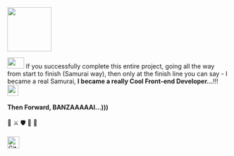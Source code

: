 <img src="https://static.skaip.su/img/emoticons/180x180/f6fcff/ninja.gif" height="100" width="100">
<br>

<img src="https://thumbs.gfycat.com/SpottedHoarseInvisiblerail-size_restricted.gif" height="25" width="38"> If you successfully complete this entire project, going all the way from start to finish (Samurai way), then only at the finish line you can say - I became a real Samurai, **I became a really Cool Front-end Developer...**!!! <img src="https://miro.medium.com/max/952/1*JhfgzVXA0lvAIGIfRICRfA.gif" height="25" width="25">
<br>
<br>
**Then Forward, BANZAAAAAI...)))** 
<br>
<br>
👊 ⚔ 🛡 🏹 🙏
<br>
<br>
<img alt="GitHub commit activity" src="https://img.shields.io/github/commit-activity/y/tamga05/Samurai-Way_React?style=flat-square" height="27">
